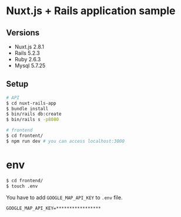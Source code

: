 # Nuxt.js + Rails application sample

## Versions

- Nuxt.js 2.8.1
- Rails 5.2.3
- Ruby 2.6.3
- Mysql 5.7.25

## Setup

```bash
# API
$ cd nuxt-rails-app
$ bundle install
$ bin/rails db:create
$ bin/rails s -p8080

# frontend
$ cd frontent/
$ npm run dev # you can access localhost:3000
```

# env

```bash
$ cd frontend/
$ touch .env
```

You have to add `GOOGLE_MAP_API_KEY` to `.env` file.

```
GOOGLE_MAP_API_KEY=*****************
```
